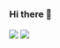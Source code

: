 ### Hi there 👋
<a href="https://github.com/amirdeganfarbunnings">
<img align="center" src="https://github-readme-stats.vercel.app/api?username=amirdeganfarbunnings&show_icons=true&count_private=true&include_all_commits=true&theme=dracula" /></a>
<img align="center" src="https://github-readme-stats.vercel.app/api/top-langs/?username=amirdeganfarbunnings&theme=dracula" />

<!--
**amirdeganfarbunnings/amirdeganfarbunnings** is a ✨ _special_ ✨ repository because its `README.md` (this file) appears on your GitHub profile.

Here are some ideas to get you started:

- 🔭 I’m currently working on ...
- 🌱 I’m currently learning ...
- 👯 I’m looking to collaborate on ...
- 🤔 I’m looking for help with ...
- 💬 Ask me about ...
- 📫 How to reach me: ...
- 😄 Pronouns: ...
- ⚡ Fun fact: ...
-->
